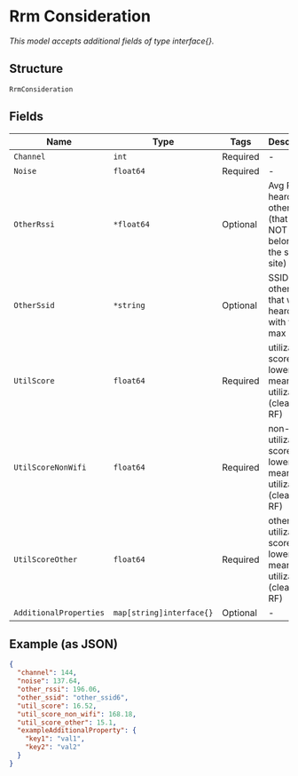 
# Rrm Consideration

*This model accepts additional fields of type interface{}.*

## Structure

`RrmConsideration`

## Fields

| Name | Type | Tags | Description |
|  --- | --- | --- | --- |
| `Channel` | `int` | Required | - |
| `Noise` | `float64` | Required | - |
| `OtherRssi` | `*float64` | Optional | Avg RSSI heard from other APs (that does NOT belongs to the same site) |
| `OtherSsid` | `*string` | Optional | SSID from other AP that we heard from with the max RSSI |
| `UtilScore` | `float64` | Required | utilization score, 0-1, lower means less utilization (cleaner RF) |
| `UtilScoreNonWifi` | `float64` | Required | non-wifi utilization score, 0-1, lower means less utilization (cleaner RF) |
| `UtilScoreOther` | `float64` | Required | other utilization score, 0-1, lower means less utilization (cleaner RF) |
| `AdditionalProperties` | `map[string]interface{}` | Optional | - |

## Example (as JSON)

```json
{
  "channel": 144,
  "noise": 137.64,
  "other_rssi": 196.06,
  "other_ssid": "other_ssid6",
  "util_score": 16.52,
  "util_score_non_wifi": 168.18,
  "util_score_other": 15.1,
  "exampleAdditionalProperty": {
    "key1": "val1",
    "key2": "val2"
  }
}
```

